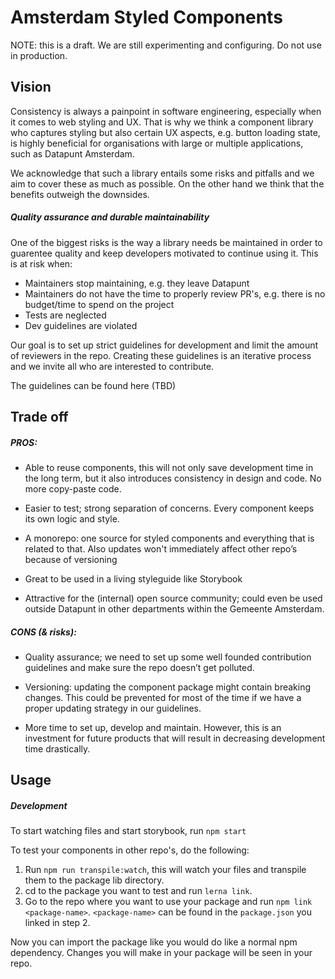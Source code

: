 # Amsterdam Styled Components

NOTE: this is a draft. We are still experimenting and configuring. Do not use in production.

## Vision

Consistency is always a painpoint in software engineering, especially when it comes to web styling and UX. That is why we think a component library who captures styling but also certain UX aspects, e.g. button loading state, is highly beneficial for organisations with large or multiple applications, such as Datapunt Amsterdam.

We acknowledge that such a library entails some risks and pitfalls and we aim to cover these as much as possible. On the other hand we think that the benefits outweigh the downsides.

##### Quality assurance and durable maintainability

One of the biggest risks is the way a library needs be maintained in order to guarentee quality and keep developers motivated to continue using it. This is at risk when:

- Maintainers stop maintaining, e.g. they leave Datapunt
- Maintainers do not have the time to properly review PR's, e.g. there is no budget/time to spend on the project
- Tests are neglected
- Dev guidelines are violated

Our goal is to set up strict guidelines for development and limit the amount of reviewers in the repo. Creating these guidelines is an iterative process and we invite all who are interested to contribute.

The guidelines can be found here (TBD)

## Trade off

##### PROS:

- Able to reuse components, this will not only save development time in the long term, but it also introduces consistency in design and code. No more copy-paste code.

- Easier to test; strong separation of concerns. Every component keeps its own logic and style.

- A monorepo: one source for styled components and everything that is related to that. Also updates won't immediately affect other repo’s because of versioning

- Great to be used in a living styleguide like Storybook

- Attractive for the (internal) open source community; could even be used outside Datapunt in other departments within the Gemeente Amsterdam.

##### CONS (& risks):

- Quality assurance; we need to set up some well founded contribution guidelines and make sure the repo doesn’t get polluted.

- Versioning: updating the component package might contain breaking changes. This could be prevented for most of the time if we have a proper updating strategy in our guidelines.

- More time to set up, develop and maintain. However, this is an investment for future products that will result in decreasing development time drastically.

## Usage

##### Development
To start watching files and start storybook, run `npm start`

To test your components in other repo's, do the following:

1. Run `npm run transpile:watch`, this will watch your files and transpile them to the package lib directory.
2. cd to the package you want to test and run `lerna link`.
3. Go to the repo where you want to use your package and run `npm link <package-name>`. `<package-name>` can be found in the `package.json` you linked in step 2.

Now you can import the package like you would do like a normal npm dependency. Changes you will make in your package will be seen in your repo.

